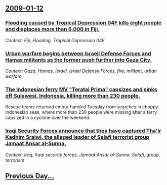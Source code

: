 ## [2009-01-12](/news/2009/01/12/index.md)

### [ Flooding caused by Tropical Depression 04F kills eight people and displaces more than 6,000 in Fiji. ](/news/2009/01/12/flooding-caused-by-tropical-depression-04f-kills-eight-people-and-displaces-more-than-6-000-in-fiji.md)
_Context: Fiji, Flooding, Tropical Depression 04F_

### [ Urban warfare begins between Israeli Defense Forces and Hamas militants as the former push further into Gaza City. ](/news/2009/01/12/urban-warfare-begins-between-israeli-defense-forces-and-hamas-militants-as-the-former-push-further-into-gaza-city.md)
_Context: Gaza, Hamas, Israel, Israel Defense Forces, fire, militant, urban warfare_

### [ The Indonesian ferry MV "Teratai Prima" capsizes and sinks off Sulawesi, Indonesia, killing more than 230 people. ](/news/2009/01/12/the-indonesian-ferry-mv-teratai-prima-capsizes-and-sinks-off-sulawesi-indonesia-killing-more-than-230-people.md)
Rescue teams returned empty-handed Tuesday from searches in choppy Indonesian seas, where more than 230 people were missing after a ferry capsized in a cyclone over the weekend. 

### [ Iraqi Security Forces announce that they have captured Tha'ir Kadhim Sraiwi, the alleged leader of Salafi terrorist group Jamaat Ansar al-Sunna. ](/news/2009/01/12/iraqi-security-forces-announce-that-they-have-captured-tha-ir-kadhim-sraiwi-the-alleged-leader-of-salafi-terrorist-group-jamaat-ansar-al-s.md)
_Context: Iraq, Iraqi security forces, Jamaat Ansar al-Sunna, Salafi, group, terrorism_

## [Previous Day...](/news/2009/01/11/index.md)

